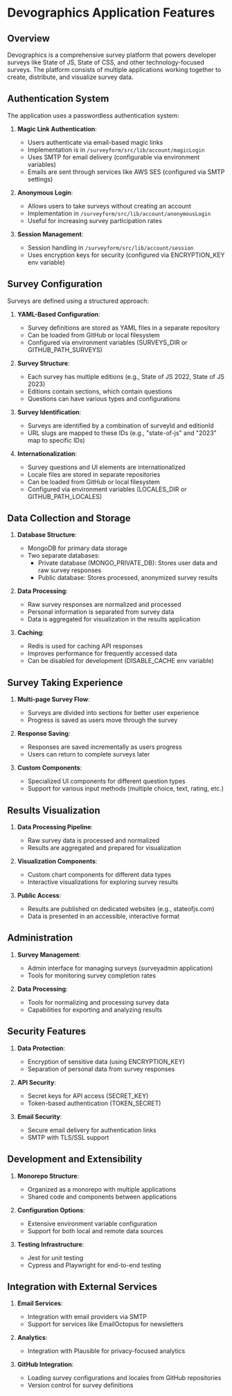 # Devographics Application Features

## Overview

Devographics is a comprehensive survey platform that powers developer surveys like State of JS, State of CSS, and other technology-focused surveys. The platform consists of multiple applications working together to create, distribute, and visualize survey data.

## Authentication System

The application uses a passwordless authentication system:

1. **Magic Link Authentication**:
   - Users authenticate via email-based magic links
   - Implementation is in `/surveyform/src/lib/account/magicLogin`
   - Uses SMTP for email delivery (configurable via environment variables)
   - Emails are sent through services like AWS SES (configured via SMTP settings)

2. **Anonymous Login**:
   - Allows users to take surveys without creating an account
   - Implementation in `/surveyform/src/lib/account/anonymousLogin`
   - Useful for increasing survey participation rates

3. **Session Management**:
   - Session handling in `/surveyform/src/lib/account/session`
   - Uses encryption keys for security (configured via ENCRYPTION_KEY env variable)

## Survey Configuration

Surveys are defined using a structured approach:

1. **YAML-Based Configuration**:
   - Survey definitions are stored as YAML files in a separate repository
   - Can be loaded from GitHub or local filesystem
   - Configured via environment variables (SURVEYS_DIR or GITHUB_PATH_SURVEYS)

2. **Survey Structure**:
   - Each survey has multiple editions (e.g., State of JS 2022, State of JS 2023)
   - Editions contain sections, which contain questions
   - Questions can have various types and configurations

3. **Survey Identification**:
   - Surveys are identified by a combination of surveyId and editionId
   - URL slugs are mapped to these IDs (e.g., "state-of-js" and "2023" map to specific IDs)

4. **Internationalization**:
   - Survey questions and UI elements are internationalized
   - Locale files are stored in separate repositories
   - Can be loaded from GitHub or local filesystem
   - Configured via environment variables (LOCALES_DIR or GITHUB_PATH_LOCALES)

## Data Collection and Storage

1. **Database Structure**:
   - MongoDB for primary data storage
   - Two separate databases:
     - Private database (MONGO_PRIVATE_DB): Stores user data and raw survey responses
     - Public database: Stores processed, anonymized survey results

2. **Data Processing**:
   - Raw survey responses are normalized and processed
   - Personal information is separated from survey data
   - Data is aggregated for visualization in the results application

3. **Caching**:
   - Redis is used for caching API responses
   - Improves performance for frequently accessed data
   - Can be disabled for development (DISABLE_CACHE env variable)

## Survey Taking Experience

1. **Multi-page Survey Flow**:
   - Surveys are divided into sections for better user experience
   - Progress is saved as users move through the survey

2. **Response Saving**:
   - Responses are saved incrementally as users progress
   - Users can return to complete surveys later

3. **Custom Components**:
   - Specialized UI components for different question types
   - Support for various input methods (multiple choice, text, rating, etc.)

## Results Visualization

1. **Data Processing Pipeline**:
   - Raw survey data is processed and normalized
   - Results are aggregated and prepared for visualization

2. **Visualization Components**:
   - Custom chart components for different data types
   - Interactive visualizations for exploring survey results

3. **Public Access**:
   - Results are published on dedicated websites (e.g., stateofjs.com)
   - Data is presented in an accessible, interactive format

## Administration

1. **Survey Management**:
   - Admin interface for managing surveys (surveyadmin application)
   - Tools for monitoring survey completion rates

2. **Data Processing**:
   - Tools for normalizing and processing survey data
   - Capabilities for exporting and analyzing results

## Security Features

1. **Data Protection**:
   - Encryption of sensitive data (using ENCRYPTION_KEY)
   - Separation of personal data from survey responses

2. **API Security**:
   - Secret keys for API access (SECRET_KEY)
   - Token-based authentication (TOKEN_SECRET)

3. **Email Security**:
   - Secure email delivery for authentication links
   - SMTP with TLS/SSL support

## Development and Extensibility

1. **Monorepo Structure**:
   - Organized as a monorepo with multiple applications
   - Shared code and components between applications

2. **Configuration Options**:
   - Extensive environment variable configuration
   - Support for both local and remote data sources

3. **Testing Infrastructure**:
   - Jest for unit testing
   - Cypress and Playwright for end-to-end testing

## Integration with External Services

1. **Email Services**:
   - Integration with email providers via SMTP
   - Support for services like EmailOctopus for newsletters

2. **Analytics**:
   - Integration with Plausible for privacy-focused analytics

3. **GitHub Integration**:
   - Loading survey configurations and locales from GitHub repositories
   - Version control for survey definitions
